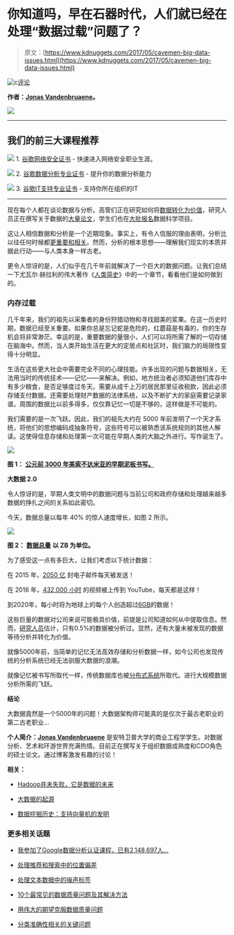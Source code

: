 # 你知道吗，早在石器时代，人们就已经在处理“数据过载”问题了？

> 原文：[https://www.kdnuggets.com/2017/05/cavemen-big-data-issues.html](https://www.kdnuggets.com/2017/05/cavemen-big-data-issues.html)

![c](../Images/3d9c022da2d331bb56691a9617b91b90.png)[评论](#comments)

**作者：[Jonas Vandenbruaene](http://www.linkedin.com/in/jonasvandenbruaene)。**

![](../Images/6dbb51cf9df3252d326379ec3228a122.png)

* * *

## 我们的前三大课程推荐

![](../Images/0244c01ba9267c002ef39d4907e0b8fb.png) 1\. [谷歌网络安全证书](https://www.kdnuggets.com/google-cybersecurity) - 快速进入网络安全职业生涯。

![](../Images/e225c49c3c91745821c8c0368bf04711.png) 2\. [谷歌数据分析专业证书](https://www.kdnuggets.com/google-data-analytics) - 提升你的数据分析能力

![](../Images/0244c01ba9267c002ef39d4907e0b8fb.png) 3\. [谷歌IT支持专业证书](https://www.kdnuggets.com/google-itsupport) - 支持你所在组织的IT

* * *

现在每个人都在谈论数据与分析。高管们正在研究如何将[数据转化为价值](http://www.mckinsey.com/business-functions/mckinsey-analytics/our-insights/how-companies-are-using-big-data-and-analytics)，研究人员正在撰写关于数据的[大量论文](https://www.researchtrends.com/issue-30-september-2012/the-evolution-of-big-data-as-a-research-and-scientific-topic-overview-of-the-literature/)，学生们也在[大批报名](https://www.google.be/url?sa=t&rct=j&q=&esrc=s&source=web&cd=3&ved=0ahUKEwjT3_K87YzTAhWMCsAKHZrGDTwQFgg1MAI&url=http%3A%2F%2Fwww.gmac.com%2F~%2Fmedia%2FFiles%2Fgmac%2FResearch%2Fadmissions-and-application-trends%2F2016-gmac-application-trends-web-release-v2.pdf&usg=AFQjCNH-rHfUH4zEgnGkI0jLvHvh90pf5g&bvm=bv.151426398,d.ZGg&cad=rja)数据科学项目。

这让人相信数据和分析是一个近期现象。事实上，有令人信服的理由表明，分析比以往任何时候都[更重要和相关](http://eu.wiley.com/WileyCDA/WileyTitle/productCd-111872464X.html)。然而，分析的根本思想——理解我们现实的本质并据此行动——与人类本身一样古老。

更令人惊讶的是，人们似乎在几千年前就解决了一个巨大的数据问题。让我们总结一下尤瓦尔·赫拉利的伟大著作《[人类简史](https://www.amazon.com/Sapiens-Humankind-Yuval-Noah-Harari/dp/0062316095)》中的一个章节，看看他们是如何做到的。

### 内存过载

几千年来，我们的祖先以采集者的身份狩猎动物和寻找甜美的浆果。在这一历史时期，数据已经至关重要。如果你总是忘记蛇是危险的，红蘑菇是有毒的，你的生存机会将非常渺茫。幸运的是，重要数据的量很小，人们可以将所需了解的一切存储在脑海中。然而，当人类开始生活在更大的定居点和社区时，我们脑力的局限性变得十分明显。

生活在这些更大社会中需要完全不同的心理技能。许多出现的问题与数据相关，无法用当时的传统技术——记忆——来解决。例如，地方统治者必须知道他们库存中有多少粮食，是否足够度过冬天。需要从成千上万的居民那里征收税款，因此必须存储支付数据。还需要处理财产数据的法律系统，以及不断扩大的家庭需要记录家谱。周围的数据比以前多得多，仅仅靠记忆一切是不够的，这样做是不可能的。

我们需要的是一次飞跃。因此，我们的祖先大约在 5000 年前发明了一个天才系统，将他们的思想编码成抽象符号，这些符号可以被熟悉该系统规则的其他人解读。这使得信息存储和处理第一次可能在早期人类的大脑之外进行。写作诞生了。

![](../Images/ad9a792973b2ce4a7c04205cab12404a.png)

**图 1：** [**公元前 3000 年美索不达米亚的早期泥板书写。**](http://history2701.wikia.com/wiki/Beer_Allocation_Clay_Cuneiform_Tablet_from_Southern_Iraq)

**大数据 2.0**

令人惊讶的是，早期人类文明中的数据问题与当前公司和政府存储和处理越来越多数据的挣扎之间的关系如此密切。

今天，数据总量以每年 40% 的惊人速度增长，如图 2 所示。

![](../Images/d501dec1f2ef17409a764a453b0f2c54.png)

**图 2：** [**数据总量**](https://www.atkearney.com/documents/10192/698536/Big+Data+and+the+Creative+Destruction+of+Todays+Business+Models.pdf/f05aed38-6c26-431d-8500-d75a2c384919) **以 ZB 为单位。**

为了感受这一点有多巨大，让我们考虑以下统计数据：

在 2015 年，[2050 亿](https://www.lifewire.com/how-many-emails-are-sent-every-day-1171210) 封电子邮件每天被发送！

在 2016 年，[432,000 小时](https://www.forbes.com/sites/bernardmarr/2015/09/30/big-data-20-mind-boggling-facts-everyone-must-read/#8f0522817b1e) 的视频被上传到 YouTube，每天都是这样！

到2020年，每小时将为地球上的每个人创造超过[6GB](https://www.forbes.com/sites/bernardmarr/2015/09/30/big-data-20-mind-boggling-facts-everyone-must-read/#16c81c6e17b1)的数据！

这些巨量的数据对公司来说可能极具价值，前提是公司知道如何从中提取信息。然而，[研究人员](https://www.technologyreview.com/s/514346/the-data-made-me-do-it/)估计，只有0.5%的数据被分析过。显然，还有大量未被发现的数据等待分析并转化为价值。

就像5000年前，当简单的记忆无法高效存储和分析数据一样，如今公司也发现传统的分析系统已经无法驯服大数据的浪潮。

就像记忆被书写所取代一样，传统数据库也被[分布式系统](http://article.sciencepublishinggroup.com/html/10.11648.j.iotcc.20160403.13.html)所取代。进行大规模数据分析所需的飞跃。

**结论**

大数据竟然是一个5000年的问题！大数据架构师可能真的是仅次于最古老职业的第二古老职业…

**个人简介：[Jonas Vandenbruaene](http://www.linkedin.com/in/jonasvandenbruaene)** 是安特卫普大学的商业工程学学生。对数据分析、艺术和环游世界充满热情。目前正在撰写关于组织数据成熟度和CDO角色的硕士论文。通过博客激发有趣的讨论！

**相关：**

+   [Hadoop并未失败，它是数据的未来](/2017/04/hadoop-not-failing-future-data.html)

+   [大数据的起源](/2017/02/origins-big-data.html)

+   [数据挖掘历史：支持向量机的发明](/2016/07/guyon-data-mining-history-svm-support-vector-machines.html)

### 更多相关话题

+   [我参加了Google数据分析认证课程，已有2,148,697人…](https://www.kdnuggets.com/i-took-the-google-data-analytics-certification-where-2148697-have-already-enrolled)

+   [处理推荐和搜索中的位置偏差](https://www.kdnuggets.com/2023/03/dealing-position-bias-recommendations-search.html)

+   [处理文本数据中的噪声标签](https://www.kdnuggets.com/2023/04/dealing-noisy-labels-text-data.html)

+   [10个最常见的数据质量问题及其解决方法](https://www.kdnuggets.com/2022/11/10-common-data-quality-issues-fix.html)

+   [用伟大的期望克服数据质量问题](https://www.kdnuggets.com/2023/01/overcome-data-quality-issues-great-expectations.html)

+   [分类准确性相关的关键问题](https://www.kdnuggets.com/2023/03/key-issues-associated-classification-accuracy.html)
